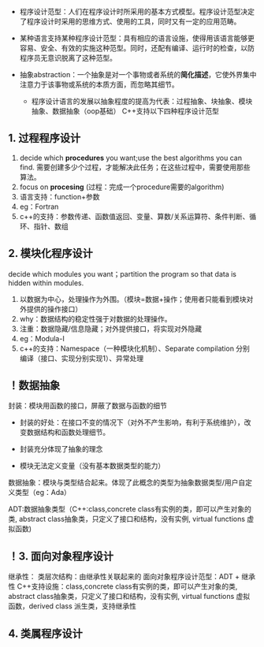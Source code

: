 - 程序设计范型：人们在程序设计时所采用的基本方式模型。程序设计范型决定了程序设计时采用的思维方式、使用的工具，同时又有一定的应用范畴。
- 某种语言支持某种程序设计范型：具有相应的语言设施，使得用该语言能够更容易、安全、有效的实施这种范型。同时，还配有编译、运行时的检查，以防程序员无意识脱离了这种范型。

- 抽象abstraction：一个抽象是对一个事物或者系统的**简化描述**，它使外界集中注意力于该事物或系统的本质方面，而忽略其细节。
	- 程序设计语言的发展以抽象程度的提高为代表：过程抽象、块抽象、模块抽象、数据抽象（oop基础）
C++支持以下四种程序设计范型

## 1. 过程程序设计
1. decide which **procedures** you want;use the best algorithms you can find.
   需要创建多少个过程，才能解决此任务；在这些过程中，需要使用那些算法。
2. focus on **procesing** (过程：完成一个procedure需要的algorithm)
3. 语言支持：function+参数
4. eg：Fortran 
5. c++的支持：参数传递、函数值返回、变量、算数/关系运算符、条件判断、循环、指针、数组

## 2. 模块化程序设计
decide which modules you want；partition the program so that data is hidden within modules.
1. 以数据为中心，处理操作为外围。（模块=数据+操作；使用者只能看到模块对外提供的操作接口）
2. why：数据结构的稳定性强于对数据的处理操作。
3. 注重：数据隐藏/信息隐藏；对外提供接口，将实现对外隐藏
4. eg：Modula-I
5. c++的支持：Namespace（一种模块化机制）、Separate compilation 分别编译（接口、实现分别实现1）、异常处理

## ！数据抽象
封装：模块用函数的接口，屏蔽了数据与函数的细节
- 封装的好处：在接口不变的情况下（对外不产生影响，有利于系统维护），改变数据结构和函数处理细节。

- 封装充分体现了抽象的理念
- 模块无法定义变量（没有基本数据类型的能力）

数据抽象：模块与类型结合起来。体现了此概念的类型为抽象数据类型/用户自定义类型（eg：Ada）

ADT:数据抽象类型（C++:class,concrete class有实例的类，即可以产生对象的类, abstract class抽象类，只定义了接口和结构，没有实例, virtual functions 虚拟函数)


## ！3. 面向对象程序设计
继承性：
类层次结构：由继承性关联起来的
面向对象程序设计范型：ADT + 继承性
C++支持设施：class,concrete class有实例的类，即可以产生对象的类, abstract class抽象类，只定义了接口和结构，没有实例, virtual functions 虚拟函数，derived class 派生类，支持继承性


## 4. 类属程序设计